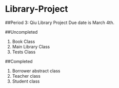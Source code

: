 # Library-Project

##Period 3: Qiu Library Project
Due date is March 4th. 

##Uncompleted
1. Book Class
2. Main Library Class 
3. Tests Class

##Completed
1. Borrower abstract class
2. Teacher class
3. Student class
